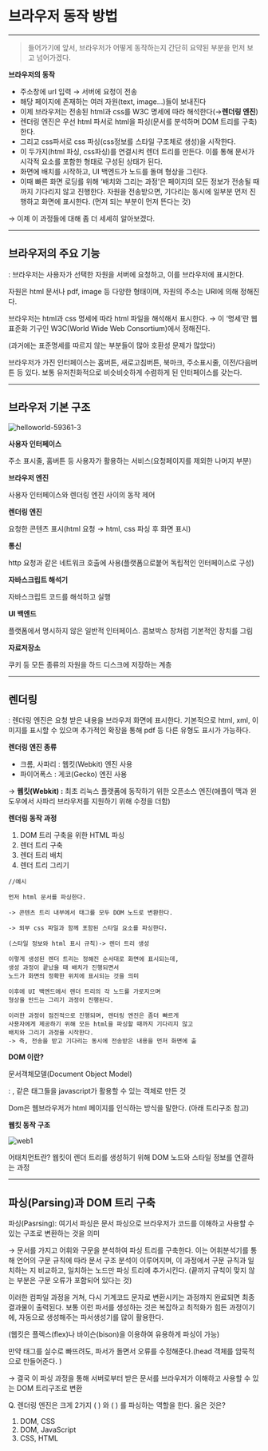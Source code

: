 # 브라우저 동작 방법

---

> 들어가기에 앞서, 브라우저가 어떻게 동작하는지 간단히 요약된 부분을 먼저 보고 넘어가겠다.
> 

**브라우저의 동작**

- 주소창에 url 입력 → 서버에 요청이 전송
- 해당 페이지에 존재하는 여러 자원(text, image…)들이 보내진다
- 이제 브라우저는 전송된 html과 css를 W3C 명세에 따라 해석한다(→**렌더링 엔진**)
- 렌더링 엔진은 우선 html 파서로 html을 파싱(문서를 분석하며 DOM 트리를 구축)한다.
- 그리고 css파서로 css 파싱(css정보를 스타일 구조체로 생성)을 시작한다.
- 이 두가지(html 파싱, css파싱)를 연결시켜 렌더 트리를 만든다. 이를 통해 문서가 시각적 요소를 포함한 형태로 구성된 상태가 된다.
- 화면에 배치를 시작하고,  UI 백엔드가 노드를 돌며 형상을 그린다.
- 이때 빠른 화면 로딩를 위해 ‘배치와 그리는 과정’은 페이지의 모든 정보가 전송될 때까지 기다리지 않고 진행한다. 자원을 전송받으면, 기다리는 동시에 일부분 먼저 진행하고 화면에 표시한다. (먼저 되는 부분이 먼저 뜬다는 것)

→ 이제 이 과정들에 대해 좀 더 세세히 알아보겠다.

---

## 브라우저의 주요 기능

: 브라우저는 사용자가 선택한 자원을 서버에 요청하고, 이를 브라우저에 표시한다.

자원은 html 문서나 pdf, image 등 다양한 형태이며, 자원의 주소는 URI에 의해 정해진다.

브라우저는 html과 css 명세에 따라 html 파일을 해석해서 표시한다.  → 이 ‘명세’란 웹 표준화 기구인 W3C(World Wide Web Consortium)에서 정해진다.

(과거에는 표준명세를 따르지 않는 부분들이 많아 호환성 문제가 많았다)

브라우저가 가진 인터페이스는 홈버튼, 새로고침버튼, 북마크, 주소표시줄, 이전/다음버튼 등 있다. 보통 유저친화적으로 비슷비슷하게 수렴하게 된 인터페이스를 갖는다. 

---

## 브라우저 기본 구조

![helloworld-59361-3](https://github.com/user-attachments/assets/e4668523-9a3b-40a6-a1ea-355b8f23df58)


**사용자 인터페이스**

주소 표시줄, 홈버튼 등 사용자가 활용하는 서비스(요청페이지를 제외한 나머지 부분)

**브라우저 엔진**

사용자 인터페이스와 렌더링 엔진 사이의 동작 제어

**렌더링 엔진**

요청한 콘텐츠 표시(html 요청 → html, css 파싱 후 화면 표시)

**통신**

http 요청과 같은 네트워크 호출에 사용(플랫폼으로붙어 독립적인 인터페이스로 구성)

**자바스크립트 해석기**

자바스크립트 코드를 해석하고 실행

**UI 백엔드**

플랫폼에서 명시하지 않은 일반적 인터페이스. 콤보박스 창처럼 기본적인 장치를 그림

**자료저장소**

쿠키 등 모든 종류의 자원을 하드 디스크에 저장하는 계층

---

## 렌더링

: 렌더링 엔진은 요청 받은 내용을 브라우저 화면에 표시한다. 기본적으로 html, xml, 이미지를 표시할 수 있으며 추가적인 확장을 통해 pdf 등 다른 유형도 표시가 가능하다.

**렌더링 엔진 종류**

- 크롬, 사파리 : 웹킷(Webkit) 엔진 사용
- 파이어폭스 : 게코(Gecko) 엔진 사용

→ **웹킷(Webkit) :**  최초 리눅스 플랫폼에 동작하기 위한 오픈소스 엔진(애플이 맥과 윈도우에서 사파리 브라우저를 지원하기 위해 수정을 더함)

**렌더링 동작 과정**

1. DOM 트리 구축을 위한 HTML 파싱
2. 렌더 트리 구축
3. 렌더 트리 배치
4. 렌더 트리 그리기

```
//예시

먼저 html 문서를 파싱한다.

-> 콘텐츠 트리 내부에서 태그를 모두 DOM 노드로 변환한다.

-> 외부 css 파일과 함께 포함된 스타일 요소를 파싱한다.

(스타일 정보와 html 표시 규칙)-> 렌더 트리 생성

이렇게 생성된 렌더 트리는 정해진 순서대로 화면에 표시되는데, 
생성 과정이 끝났을 때 배치가 진행되면서 
노드가 화면의 정확한 위치에 표시되는 것을 의미

이후에 UI 백엔드에서 렌더 트리의 각 노드를 가로지으며 
형상을 만드는 그리기 과정이 진행된다.

이러한 과정이 점진적으로 진행되며, 렌더링 엔진은 좀더 빠르게 
사용자에게 제공하기 위해 모든 html을 파싱할 때까지 기다리지 않고 
배치와 그리기 과정을 시작한다. 
-> 즉, 전송을 받고 기다리는 동시에 전송받은 내용을 먼저 화면에 출
```

**DOM 이란?**

문서객체모델(Document Object Model)

: <html>, <body> 같은 태그들을 javascript가 활용할 수 있는 객체로 만든 것

Dom은 웹브라우저가 html 페이지를 인식하는 방식을 말한다. (아래 트리구조 참고)

**웹킷 동작 구조**

![web1](https://github.com/user-attachments/assets/d92b5589-07da-4a86-8c74-459e4f86ff31)


어태치먼트란? 웹킷이 렌더 트리를 생성하기 위해 DOM 노드와 스타일 정보를 연결하는 과정

---

## 파싱(Parsing)과 DOM 트리 구축

파싱(Pasrsing): 여기서 파싱은 문서 파싱으로 브라우저가 코드를 이해하고 사용할 수 있는 구조로 변환하는 것을 의미

→ 문서를 가지고 어휘와 구문을 분석하여 파싱 트리를 구축한다. 이는 어휘분석기를 통해 언어의 구문 규칙에 따라 문서 구조 분석이 이루어지며, 이 과정에서 구문 규칙과 일치하는 지 비교하고, 일치하는 노드만 파싱 트리에 추가시킨다. (끝까지 규칙이 맞지 않는 부분은 구문 오류가 포함되어 있다는 것)

이러한 컴파일 과정을 거쳐, 다시 기계코드 문자로 변환시키는 과정까지 완료되면 최종 결과물이 출력된다. 보통 이런 파서를 생성하는 것은 복잡하고 최적화가 힘든 과정이기에, 자동으로 생성해주는 파서생성기를 많이 활용한다.

(웹킷은 플렉스(flex)나 바이슨(bison)을 이용하여 유용하게 파싱이 가능)

만약 <head> 태그를 실수로 빠뜨려도, 파서가 돌면서 오류를 수정해준다.(head 객체를 암묵적으로 만들어준다. )

→ 결국 이 파싱 과정을 통해 서버로부터 받은 문서를 브라우저가 이해하고 사용할 수 있는 DOM 트리구조로 변환

Q. 렌더링 엔진은 크게 2가지 (  ) 와 (  ) 를 파싱하는 역할을 한다. 옳은 것은?

1. DOM, CSS
2. DOM, JavaScript
3. CSS, HTML

